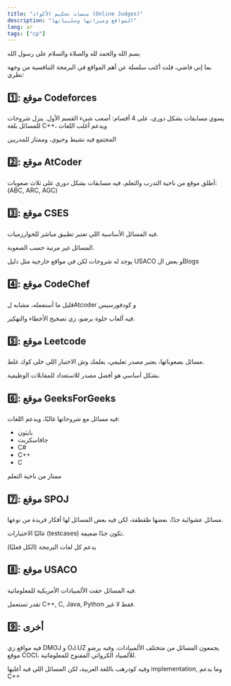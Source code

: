 ```yaml
---
title: "منصات تحكيم الأكواد (Online Judges)"
description: "المواقع وميزاتها وسلبياتها"
lang: ar
tags: ["cp"]
---
```

بسم الله والحمد لله والصلاة والسلام على رسول الله


بما إني فاضي، قلت أكتب سلسلة عن أهم المواقع في البرمجة التنافسية من وجهة نظري:

## 1️⃣: موقع Codeforces
يسوي مسابقات بشكل دوري، على 4 أقسام: أصعب شيء القسم الأول.
ينزل شروحات للمسائل بلغة C++، ويدعم أغلب اللغات

المجتمع فيه نشيط وحيوي، وممتاز للمدربين

## 2️⃣: موقع AtCoder
أطلق موقع من ناحية التدرب والتعلم، فيه مسابقات بشكل دوري على ثلاث صعوبات: (ABC, ARC, AGC)

## 3️⃣: موقع CSES
فيه المسائل الأساسية اللي تعتبر تطبيق مباشر للخوارزميات.

المسائل غير مرتبة حسب الصعوبة.

يوجد له شروحات لكن في مواقع خارجية مثل دليل USACO و بعض الBlogs

## 4️⃣: موقع CodeChef
قليل ما أستعمله، مشابه لAtcoder و كودفورسيس

فيه ألعاب حلوة برضو، زي تصحيح الأخطاء والتهكير.

## 5️⃣: موقع Leetcode
مسائل بصعوباتها، يعتبر مصدر تعليمي، يعلمك وش الاختبار اللي خلى كوك غلط.

بشكل أساسي هو أفضل مصدر للاستعداد للمقابلات الوظيفية.

## 6️⃣: موقع GeeksForGeeks
فيه مسائل مع شروحاتها غالبًا، ويدعم اللغات:
  
- بايثون
- جافاسكربت
- C#
- C++
- C

ممتاز من ناحية التعلم

## 7️⃣: موقع SPOJ
مسائل عشوائية جدًا، بعضها طقطقة، لكن فيه بعض المسائل لها أفكار فريدة من نوعها.

غالبًا الاختبارات (testcases) تكون جدًا ضعيفة.
	
يدعم كل لغات البرمجة (الكل فعليًا)

## 8️⃣: موقع USACO
فيه المسائل حقت الألمبيادات الأمريكية للمعلوماتية.

تقدر تستعمل C++, C, Java, Python فقط لا غير.


## 9️⃣: أخرى
فيه مواقع زي DMOJ و OJ.UZ يجمعون المسائل من متختلف الألمبيادات.
وفيه برضو موقع COCI، للألمبياد الكرواتي المفتوح للمعلوماتية.

وفيه كودرهب باللغة العربية، لكن المسائل اللي فيه أغلبها implementation, وما يدعم C++
